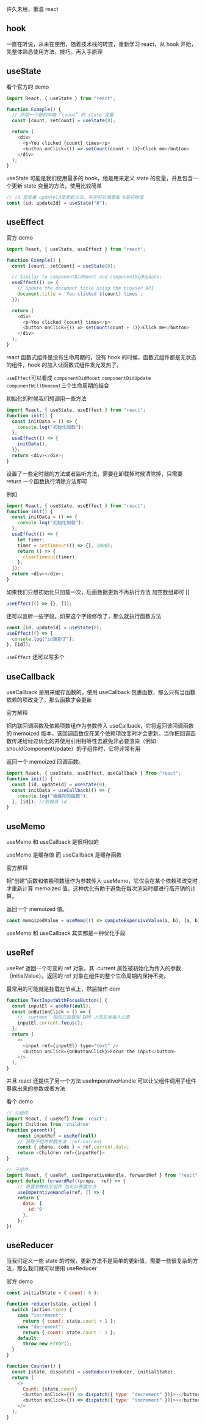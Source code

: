 许久未用，重温 react

## hook

一直在听说，从未在使用，随着技术栈的转变，重新学习 react，从 hook 开始，先整体熟悉使用方法，技巧。再入手原理

## useState

看个官方的 demo

```js
import React, { useState } from "react";

function Example() {
  // 声明一个新的叫做 “count” 的 state 变量
  const [count, setCount] = useState(0);

  return (
    <div>
      <p>You clicked {count} times</p>
      <button onClick={() => setCount(count + 1)}>Click me</button>
    </div>
  );
}
```

useState 可能是我们使用最多的 hook，他是用来定义 state 的变量，并且包含一个更新 state 变量的方法，使用比较简单

```js
// id 是变量 updateId是更新方法，名字可以随意取 0是初始值
const [id, updateId] = useState("0");
```

## useEffect

官方 demo

```js
import React, { useState, useEffect } from "react";

function Example() {
  const [count, setCount] = useState(0);

  // Similar to componentDidMount and componentDidUpdate:
  useEffect(() => {
    // Update the document title using the browser API
    document.title = `You clicked ${count} times`;
  });

  return (
    <div>
      <p>You clicked {count} times</p>
      <button onClick={() => setCount(count + 1)}>Click me</button>
    </div>
  );
}
```

react 函数式组件是没有生命周期的，没有 hook 的时候，函数式组件都是无状态的组件，hook 的加入让函数式组件发光发热了。

`useEffect`可以看成 `componentDidMount` `componentDidUpdate` `componentWillUnmount`三个生命周期的结合

初始化的时候我们想调用一些方法

```js
import React, { useState, useEffect } from "react";
function init() {
  const initData = () => {
    console.log("初始化加载");
  };
  useEffect(() => {
    initData();
  });
  return <div></div>;
}
```

设置了一些定时器的方法或者监听方法，需要在卸载掉时候清除掉，只需要 return 一个函数执行清除方法即可

例如

```js
import React, { useState, useEffect } from "react";
function init() {
  const initData = () => {
    console.log("初始化加载");
  };
  useEffect(() => {
    let timer;
    timer = setTimeout(() => {}, 1000);
    return () => {
      clearTimeout(timer);
    };
  });
  return <div></div>;
}
```

如果我们只想初始化只加载一次，后面数据更新不再执行方法 加空数组即可 []

```js
useEffect(() => {}, []);
```

还可以监听一些字段，如果这个字段修改了，那么就执行函数方法

```js
const [id, updateId] = useState(0);
useEffect(() => {
  console.log("id更新了");
}, [id]);
```

`useEffect` 还可以写多个

## useCallback

useCallback 是用来缓存函数的，使用 useCallback 包裹函数，那么只有当函数依赖的项改变了，那么函数才会更新

官方解释

把内联回调函数及依赖项数组作为参数传入 useCallback，它将返回该回调函数的 memoized 版本，该回调函数仅在某个依赖项改变时才会更新。当你把回调函数传递给经过优化的并使用引用相等性去避免非必要渲染（例如 shouldComponentUpdate）的子组件时，它将非常有用

返回一个 memoized 回调函数。

```js
import React, { useState, useEffect, useCallback } from "react";
function init() {
  const [id, updateId] = useState(0);
  const initData = useCallback(() => {
    console.log("被缓存的函数");
  }, [id]); //依赖项 id
}
```

## useMemo

useMemo 和 useCallback 是很相似的

useMemo 是缓存值 而 useCallback 是缓存函数

官方解释

把“创建”函数和依赖项数组作为参数传入 useMemo，它仅会在某个依赖项改变时才重新计算 memoized 值。这种优化有助于避免在每次渲染时都进行高开销的计算。

返回一个 memoized 值。

```js
const memoizedValue = useMemo(() => computeExpensiveValue(a, b), [a, b]);
```

useMemo 和 useCallback 其实都是一种优化手段

## useRef

useRef 返回一个可变的 ref 对象，其 .current 属性被初始化为传入的参数（initialValue）。返回的 ref 对象在组件的整个生命周期内保持不变。

最常用的可能就是挂载在节点上，然后操作 dom

```js
function TextInputWithFocusButton() {
  const inputEl = useRef(null);
  const onButtonClick = () => {
    // `current` 指向已挂载到 DOM 上的文本输入元素
    inputEl.current.focus();
  };
  return (
    <>
      <input ref={inputEl} type="text" />
      <button onClick={onButtonClick}>Focus the input</button>
    </>
  );
}
```

并且 react 还提供了另一个方法 useImperativeHandle 可以让父组件调用子组件暴露出来的参数或者方法

看个 demo

```js
// 父组件
import React, { useRef} from 'react';
import Children from 'children'
function parent(){
    const inputRef = useRef(null)
    // 获取子组件参数方法  ref.current
    const { phone, code } = ref.current.data;
    return <Children ref={inputRef}>
}
```

```js
// 子组件
import React, { useRef, useImperativeHandle, forwardRef } from "react";
export default forwardRef((props， ref) => {
    // 暴露参数给父组件 也可以暴露方法
    useImperativeHandle(ref, () => {
    return {
      data: {
        id:'0'
      },
    };
})
```

## useReducer

当我们定义一些 state 的时候，更新方法不是简单的更新值，需要一些很复杂的方法，那么我们就可以使用 useReducer

官方 demo

```js
const initialState = { count: 0 };

function reducer(state, action) {
  switch (action.type) {
    case "increment":
      return { count: state.count + 1 };
    case "decrement":
      return { count: state.count - 1 };
    default:
      throw new Error();
  }
}

function Counter() {
  const [state, dispatch] = useReducer(reducer, initialState);
  return (
    <>
      Count: {state.count}
      <button onClick={() => dispatch({ type: "decrement" })}>-</button>
      <button onClick={() => dispatch({ type: "increment" })}>+</button>
    </>
  );
}
```
